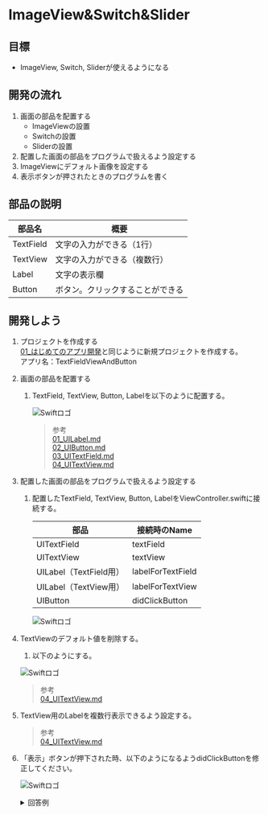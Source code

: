 # ImageView&Switch&Slider

## 目標
- ImageView, Switch, Sliderが使えるようになる

## 開発の流れ

1. 画面の部品を配置する
	- ImageViewの設置
	- Switchの設置
	- Sliderの設置
2. 配置した画面の部品をプログラムで扱えるよう設定する
3. ImageViewにデフォルト画像を設定する
4. 表示ボタンが押されたときのプログラムを書く

## 部品の説明

|部品名|概要|
|---|---|
| TextField |文字の入力ができる（1行）|
| TextView |文字の入力ができる（複数行）|
| Label |文字の表示欄|
| Button |ボタン。クリックすることができる|

## 開発しよう

1. プロジェクトを作成する  
	[01_はじめてのアプリ開発](./01_はじめてのアプリ開発.md)と同じように新規プロジェクトを作成する。  
	アプリ名：TextFieldViewAndButton
	
2. 画面の部品を配置する
	1. TextField, TextView, Button, Labelを以下のように配置する。

		![Swiftロゴ](./img/TextFieldViewAndButtonAndLabel.png)

		> 参考  
		> [01_UILabel.md](./各パーツ/01_UILabel.md)  
		> [02_UIButton.md](./各パーツ/02_UIButton.md)  
		> [03_UITextField.md](./各パーツ/03_TextField.md)  
		> [04_UITextView.md](./各パーツ/04_TextView.md)


3. 配置した画面の部品をプログラムで扱えるよう設定する
	1. 配置したTextField, TextView, Button, LabelをViewController.swiftに接続する。

		|部品|接続時のName|
		|---|---|
		|UITextField|textField|
		|UITextView|textView|
		|UILabel（TextField用）|labelForTextField|
		|UILabel（TextView用）|labelForTextView|
		|UIButton|didClickButton|

		![Swiftロゴ](./img/connect_textFieldViewAndLabelAndButton.png)

4. TextViewのデフォルト値を削除する。
	1. 以下のようにする。

	![Swiftロゴ](./img/empty_textView.png)

	> 参考  
	> [04_UITextView.md](./各パーツ/04_TextView.md)

5. TextView用のLabelを複数行表示できるよう設定する。
	> 参考  
	> [04_UITextView.md](./各パーツ/04_TextView.md)

6. 「表示」ボタンが押下された時、以下のようになるようdidClickButtonを修正してください。

	![Swiftロゴ](./img/TextFieldViewAndButton.gif)


	<details><summary>回答例</summary><div>
	
	```
	@IBAction func didClickButton(_ sender: UIButton) {
        labelForTextField.text = textField.text
        labelForTextView.text = textView.text
    }
	```
	</div></details>
